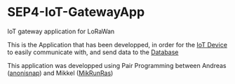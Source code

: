 # SEP4-IoT-GatewayApp
IoT gateway application for LoRaWan 

This is the Application that has been developped, in order for the [IoT Device](https://github.com/marker99/SEP4-IoT) to easily communicate with, and send data to the [Database](https://github.com/michaelbui99/sep4-dai)

This application was developped using Pair Programming between Andreas ([anonisnap](https://github.com/anonisnap)) and Mikkel ([MikRunRas](https://github.com/MikRunRas))
